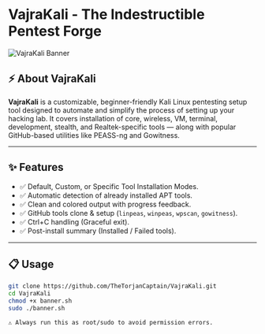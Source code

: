 # VajraKali - The Indestructible Pentest Forge

![VajraKali Banner](https://img.shields.io/badge/VajraKali-v1.0.0-blue.svg)

## ⚡ About VajraKali

**VajraKali** is a customizable, beginner-friendly Kali Linux pentesting setup tool designed to automate and simplify the process of setting up your hacking lab. It covers installation of core, wireless, VM, terminal, development, stealth, and Realtek-specific tools — along with popular GitHub-based utilities like PEASS-ng and Gowitness.

---

## ✨ Features

- ✅ Default, Custom, or Specific Tool Installation Modes.
- ✅ Automatic detection of already installed APT tools.
- ✅ Clean and colored output with progress feedback.
- ✅ GitHub tools clone & setup (`linpeas`, `winpeas`, `wpscan`, `gowitness`).
- ✅ Ctrl+C handling (Graceful exit).
- ✅ Post-install summary (Installed / Failed tools).

---

## 📋 Usage

```bash
git clone https://github.com/TheTorjanCaptain/VajraKali.git
cd VajraKali
chmod +x banner.sh
sudo ./banner.sh

⚠️ Always run this as root/sudo to avoid permission errors.
